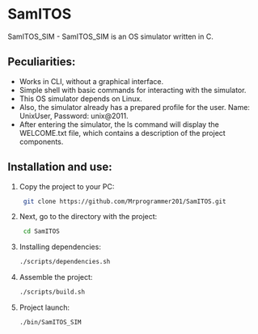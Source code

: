 # SamITOS
SamITOS_SIM - SamITOS_SIM is an OS simulator written in C.
## Peculiarities:
- Works in CLI, without a graphical interface.
- Simple shell with basic commands for interacting with the simulator.
- This OS simulator depends on Linux.
- Also, the simulator already has a prepared profile for the user. Name: UnixUser, Password: unix@2011.
- After entering the simulator, the ls command will display the WELCOME.txt file, which contains a description of the project components.
## Installation and use:
1. Copy the project to your PC:
   ```bash
    git clone https://github.com/Mrprogrammer201/SamITOS.git
    ```
2. Next, go to the directory with the project:
   ```bash
    cd SamITOS
   ```
3. Installing dependencies:
   ```bash
   ./scripts/dependencies.sh
   ```

4. Assemble the project:
    ```bash
    ./scripts/build.sh
    ```
5. Project launch:
   ```bash
   ./bin/SamITOS_SIM
   ```
